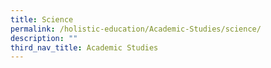 ```yaml
---
title: Science
permalink: /holistic-education/Academic-Studies/science/
description: ""
third_nav_title: Academic Studies
---
```

